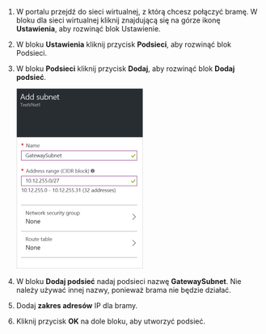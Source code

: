 1. W portalu przejdź do sieci wirtualnej, z którą chcesz połączyć bramę. W bloku dla sieci wirtualnej kliknij znajdującą się na górze ikonę **Ustawienia**, aby rozwinąć blok Ustawienie. 

2. W bloku **Ustawienia** kliknij przycisk **Podsieci**, aby rozwinąć blok Podsieci.

3. W bloku **Podsieci** kliknij przycisk **Dodaj**, aby rozwinąć blok **Dodaj podsieć**.

    ![Dodaj podsieć bramy](./media/vpn-gateway-add-gwsubnet-rm-portal-include/addgwsubnet250.png)

4. W bloku **Dodaj podsieć** nadaj podsieci nazwę **GatewaySubnet**. Nie należy używać innej nazwy, ponieważ brama nie będzie działać.

5. Dodaj **zakres adresów** IP dla bramy.

6. Kliknij przycisk **OK** na dole bloku, aby utworzyć podsieć.






<!--HONumber=Jun16_HO2-->


